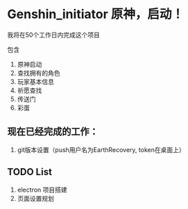 # Genshin_initiator 原神，启动！

我将在50个工作日内完成这个项目

包含

1. 原神启动
2. 查找拥有的角色
3. 玩家基本信息
4. 祈愿查找
5. 传送门
6. 彩蛋

## 现在已经完成的工作：

1. git版本设置（push用户名为EarthRecovery, token在桌面上）

## TODO List

1. electron 项目搭建
2. 页面设置规划